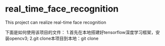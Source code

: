 # real_time_face_recognition
This project can realize real-time face recognition

下面是如何使用该项目的文件：
1.首先在本地搭建好tensorflow深度学习框架，安装opencv3;
2.git clone本项目到本地：git clone 
